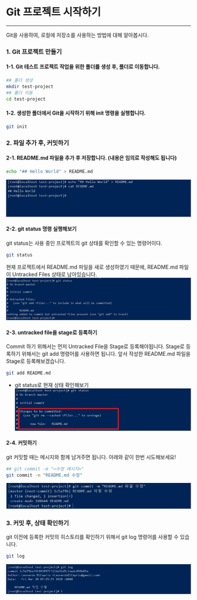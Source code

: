 # Git 프로젝트 시작하기
* * *      
Git을 사용하여, 로컬에 저장소를 사용하는 방법에 대해 알아봅시다.

### 1. Git 프로젝트 만들기
#### 1-1. Git 테스트 프로젝트 작업을 위한 폴더를 생성 후, 폴더로 이동합니다.
``` bash
## 폴더 생성
mkdir test-project
## 폴더 이동
cd test-project
```
#### 1-2. 생성한 폴더에서 Git을 시작하기 위해 init 명령을 실행합니다.

``` bash
git init
```   
### 2. 파일 추가 후, 커밋하기

#### 2-1. README.md 파일을 추가 후 저장합니다. (내용은 임의로 작성해도 됩니다)
``` bash
echo "## Hello World" > README.md
```
![ex_screenshot](./assets//readme.png)

#### 2-2. git status 명령 실행해보기  
git status는 사용 중인 프로젝트의 git 상태를 확인할 수 있는 명령어이다.   
``` bash
git status
```
현재 프로젝트에서 README.md 파일을 새로 생성하였기 때문에, README.md 파일이 Untracked Files 상태로 남아있습니다.
![ex_screenshot](./assets//gitstatus.png)

#### 2-3. untracked file을 stage로 등록하기
Commit 하기 위해서는 먼저 Untracked File을 Stage로 등록해야됩니다. Stage로 등록하기 위해서는 git add 명령어를 사용하면 됩니다. 앞서 작성한 README.md 파일을 Stage로 등록해보겠습니다.
``` bash
git add README.md
```
- git status로 현재 상태 확인해보기
![ex_screenshot](./assets//gitadd.png)

#### 2-4. 커밋하기
git 커밋할 때는 메시지와 함께 남겨주면 됩니다. 아래와 같이 한번 시도해보세요!

``` bash
## git commit -m "<수정 메시지>"
git commit -m "README.md 수정"
```

![ex_screenshot](./assets//gitcommit.png)


### 3. 커밋 후, 상태 확인하기
git 이전에 등록한 커밋의 히스토리를 확인하기 위해서 git log 명령어를 사용할 수 있습니다. 
``` bash
git log
```
![ex_screenshot](./assets//gitlog.png)
